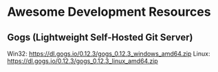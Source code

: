 # Awesome Development Resources

## Gogs (Lightweight Self-Hosted Git Server)
Win32: https://dl.gogs.io/0.12.3/gogs_0.12.3_windows_amd64.zip
Linux: https://dl.gogs.io/0.12.3/gogs_0.12.3_linux_amd64.zip

